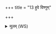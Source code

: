 +++
title = "13 हुवे विष्णुम्"

+++
<details><summary>मूलम् (WS)</summary>

हुवे विष्णुं पूषणं ब्रह्मणस्पतिं भगं नु शंसं सवितारमूतये।  
इह सोमो वरुणो वायुरग्निर्भग उग्रा अवसे नो गमन्तु ॥ १३ ॥
</details>